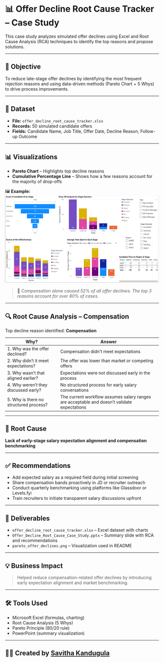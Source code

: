 # 📊 Offer Decline Root Cause Tracker – Case Study

This case study analyzes simulated offer declines using Excel and Root Cause Analysis (RCA) techniques to identify the top reasons and propose solutions.

---

## 🎯 Objective

To reduce late-stage offer declines by identifying the most frequent rejection reasons and using data-driven methods (Pareto Chart + 5 Whys) to drive process improvements.

---

## 📁 Dataset

- **File:** `offer_decline_root_cause_tracker.xlsx`
- **Records:** 50 simulated candidate offers
- **Fields:** Candidate Name, Job Title, Offer Date, Decline Reason, Follow-up Outcome

---

## 📊 Visualizations

- **Pareto Chart** – Highlights top decline reasons
- **Cumulative Percentage Line** – Shows how a few reasons account for the majority of drop-offs

🖼️ **Example:**
![Pareto Chart – Offer Decline Reasons](./pareto_offer_declines.png)


> 📌 *Compensation alone caused 52% of all offer declines. The top 3 reasons account for over 80% of cases.*

---

## 🔍 Root Cause Analysis – Compensation

Top decline reason identified: **Compensation**

| Why? | Answer |
|------|--------|
| 1. Why was the offer declined? | Compensation didn't meet expectations |
| 2. Why didn’t it meet expectations? | The offer was lower than market or competing offers |
| 3. Why wasn’t that aligned earlier? | Expectations were not discussed early in the process |
| 4. Why weren’t they discussed early? | No structured process for early salary conversations |
| 5. Why is there no structured process? | The current workflow assumes salary ranges are acceptable and doesn’t validate expectations |

---

## 🧠 Root Cause

**Lack of early-stage salary expectation alignment and compensation benchmarking**

---

## ✅ Recommendations

- Add expected salary as a required field during initial screening  
- Share compensation bands proactively in JD or recruiter outreach  
- Conduct quarterly benchmarking using platforms like Glassdoor or Levels.fyi  
- Train recruiters to initiate transparent salary discussions upfront

---

## 📂 Deliverables

- `offer_decline_root_cause_tracker.xlsx` – Excel dataset with charts  
- `Offer_Decline_Root_Cause_Case_Study.pptx` – Summary slide with RCA and recommendations  
- `pareto_offer_declines.png` – Visualization used in README  

---

## 💡 Business Impact

> Helped reduce compensation-related offer declines by introducing early expectation alignment and market benchmarking.

---

## 🛠 Tools Used

- Microsoft Excel (formulas, charting)
- Root Cause Analysis (5 Whys)
- Pareto Principle (80/20 rule)
- PowerPoint (summary visualization)

---

## 👩‍💻 Created by [Savitha Kandugula](https://github.com/savithakandugula)


